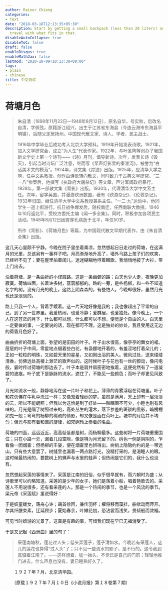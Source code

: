 ```yaml
---
author: Rainer Chiang
categories:
- Text
date: "2018-03-18T12:13:35+05:30"
description: Start by getting a small backpack (less than 20 liters) and then just
  travel with what fits in that.
disableAutoCollapse: true
disableToC: false
draft: false
enableDisqus: true
enableMathJax: false
lastmod: "2020-10-09T10:13:38+08:00"
tags:
- plain
- chinese
title: 中文测试
---
```


# 荷塘月色

>朱自清（1898年11月22日—1948年8月12日），原名自华，号实秋，后改名自清，字佩弦。原籍浙江绍兴，出生于江苏省东海县（今连云港市东海县平明镇），后随父定居扬州。中国现代散文家、诗人、学者、民主战士。
>
>1916年中学毕业后成功考入北京大学预科。1919年开始发表诗歌。1921年，加入文学研究会，成立“为人生”代表作家。1922年，与叶圣陶等创办了我国新文学史上第一个诗刊——《诗》月刊，倡导新诗。次年，发表长诗《毁灭》，引起当时诗坛广泛注意，继而写《桨声灯影里的秦淮河》，被誉为“白话美术文的模范”。1924年，诗文集《踪迹》出版。1925年，应清华大学之聘，任中文系教授。创作由诗歌转向散文，同时致力于古典文学研究。“三·一八”惨案后，他撰写《执政府大屠杀记》等文章，声讨军阀政府暴行。1928年，第一部散文集《背影》出版。1930年，代理清华大学中文系主任。次年，留学英国，并漫游欧洲数国，著有《欧游杂记》、《伦敦杂记》。1932年归国，继任清华大学中文系教授兼系主任。“一二·九”运动中，他同学生一道上街游行。抗日战争爆发后，随校南迁，任西南联大教授。1946年10月返北平，受校方委托主编《闻一多全集》。同时，积极参加各项民主活动。1948年8月12日因胃穿孔病逝于北平，年仅50岁。
>
>所作《背影》、《荷塘月色》等篇，为中国现代散文早期代表作，由《朱自清全集》出版。

这几天心里颇不宁静。今晚在院子里坐着乘凉，忽然想起日日走过的荷塘，在这满月的光里，总该另有一番样子吧。月亮渐渐地升高了，墙外马路上孩子们的欢笑，已经听不见了；妻在屋里拍着闰儿，迷迷糊糊地哼着眠歌。我悄悄地披了大衫，带上门出去。

沿着荷塘，是一条曲折的小煤屑路。这是一条幽僻的路；白天也少人走，夜晚更加寂寞。荷塘四面，长着许多树，蓊蓊郁郁的。路的一旁，是些杨柳，和一些不知道名字的树。没有月光的晚上，这路上阴森森的，有些怕人。今晚却很好，虽然月光也还是淡淡的。

路上只我一个人，背着手踱着。这一片天地好像是我的；我也像超出了平常的自己，到了另一世界里。我爱热闹，也爱冷静；爱群居，也爱独处。像今晚上，一个人在这苍茫的月下，什么都可以想，什么都可以不想，便觉是个自由的人。白天里一定要做的事，一定要说的话，现在都可不理。这是独处的妙处，我且受用这无边的荷香月色好了。

曲曲折折的荷塘上面，弥望的是田田的叶子。叶子出水很高，像亭亭的舞女的裙。层层的叶子中间，零星地点缀着些白花，有袅娜地开着的，有羞涩地打着朵儿的；正如一粒粒的明珠，又如碧天里的星星，又如刚出浴的美人。微风过处，送来缕缕清香，仿佛远处高楼上渺茫的歌声似的。这时候叶子与花也有一丝的颤动，像闪电般，霎时传过荷塘的那边去了。叶子本是肩并肩密密地挨着，这便宛然有了一道凝碧的波痕。叶子底下是脉脉的流水，遮住了，不能见一些颜色；而叶子却更见风致了。

月光如流水一般，静静地泻在这一片叶子和花上。薄薄的青雾浮起在荷塘里。叶子和花仿佛在牛乳中洗过一样；又像笼着轻纱的梦。虽然是满月，天上却有一层淡淡的云，所以不能朗照；但我以为这恰是到了好处——酣眠固不可少，小睡也别有风味的。月光是隔了树照过来的，高处丛生的灌木，落下参差的斑驳的黑影，峭楞楞如鬼一般；弯弯的杨柳的稀疏的倩影，却又像是画在荷叶上。塘中的月色并不均匀；但光与影有着和谐的旋律，如梵婀玲上奏着的名曲。

荷塘的四面，远远近近，高高低低都是树，而杨柳最多。这些树将一片荷塘重重围住；只在小路一旁，漏着几段空隙，像是特为月光留下的。树色一例是阴阴的，乍看像一团烟雾；但杨柳的丰姿，便在烟雾里也辨得出。树梢上隐隐约约的是一带远山，只有些大意罢了。树缝里也漏着一两点路灯光，没精打采的，是渴睡人的眼。这时候最热闹的，要数树上的蝉声与水里的蛙声；但热闹是它们的，我什么也没有。

忽然想起采莲的事情来了。采莲是江南的旧俗，似乎很早就有，而六朝时为盛；从诗歌里可以约略知道。采莲的是少年的女子，她们是荡着小船，唱着艳歌去的。采莲人不用说很多，还有看采莲的人。那是一个热闹的季节，也是一个风流的季节。梁元帝《采莲赋》里说得好：

于是妖童媛女，荡舟心许；鷁首徐回，兼传羽杯；欋将移而藻挂，船欲动而萍开。尔其纤腰束素，迁延顾步；夏始春余，叶嫩花初，恐沾裳而浅笑，畏倾船而敛裾。

可见当时嬉游的光景了。这真是有趣的事，可惜我们现在早已无福消受了。

于是又记起《西洲曲》里的句子：

> 采莲南塘秋，莲花过人头；低头弄莲子，莲子清如水。今晚若有采莲人，这儿的莲花也算得“过人头”了；只不见一些流水的影子，是不行的。这令我到底惦着江南了。——这样想着，猛一抬头，不觉已是自己的门前；轻轻地推门进去，什么声息也没有，妻已睡熟好久了。

　　１９２７年７月，北京清华园。

　　（原载１９２７年７月１０日《小说月报》第１８卷第７期）

